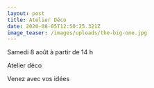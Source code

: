 ```yaml
---
layout: post
title: Atelier Déco
date: 2020-08-05T12:50:25.321Z
image_teaser: /images/uploads/the-big-one.jpg
---
```

Samedi 8 août à partir de 14 h

Atelier déco

Venez avec vos idées